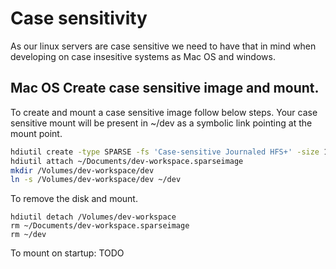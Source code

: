 # Case sensitivity

As our linux servers are case sensitive we need to have that in mind when developing on case insesitive systems as Mac OS and windows.

## Mac OS Create case sensitive image and mount.
To create and mount a case sensitive image follow below steps.
Your case sensitive mount will be present in ~/dev as a symbolic link pointing at the mount point.

```sh
hdiutil create -type SPARSE -fs 'Case-sensitive Journaled HFS+' -size 100g -volname dev-workspace ~/Documents/dev-workspace.sparseimage
hdiutil attach ~/Documents/dev-workspace.sparseimage
mkdir /Volumes/dev-workspace/dev
ln -s /Volumes/dev-workspace/dev ~/dev
```



To remove the disk and mount.
```
hdiutil detach /Volumes/dev-workspace
rm ~/Documents/dev-workspace.sparseimage
rm ~/dev
```

To mount on startup:
TODO